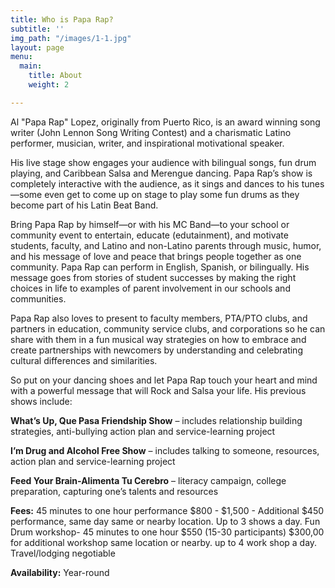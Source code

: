 ```yaml
---
title: Who is Papa Rap?
subtitle: ''
img_path: "/images/1-1.jpg"
layout: page
menu:
  main:
    title: About
    weight: 2

---
```

Al "Papa Rap" Lopez, originally from Puerto Rico, is an award winning song writer (John Lennon Song Writing Contest) and a charismatic Latino performer, musician, writer, and inspirational motivational speaker.  
  
His live stage show engages your audience with bilingual songs, fun drum playing, and Caribbean Salsa and Merengue dancing. Papa Rap’s show is completely interactive with the audience, as it sings and dances to his tunes—some even get to come up on stage to play some fun drums as they become part of his Latin Beat Band.  
  
Bring Papa Rap by himself—or with his MC Band—to your school or community event to entertain, educate (edutainment), and motivate students, faculty, and Latino and non-Latino parents through music, humor, and his message of love and peace that brings people together as one community. Papa Rap can perform in English, Spanish, or bilingually. His message goes from stories of student successes by making the right choices in life to examples of parent involvement in our schools and communities.  
  
Papa Rap also loves to present to faculty members, PTA/PTO clubs, and partners in education, community service clubs, and corporations so he can share with them in a fun musical way strategies on how to embrace and create partnerships with newcomers by understanding and celebrating cultural differences and similarities.

So put on your dancing shoes and let Papa Rap touch your heart and mind with a powerful message that will Rock and Salsa your life. His previous shows include:

**What’s Up, Que Pasa Friendship Show** – includes relationship building strategies, anti-bullying action plan and service-learning project

**I’m Drug and Alcohol Free Show** – includes talking to someone, resources, action plan and service-learning project

**Feed Your Brain-Alimenta Tu Cerebro** – literacy campaign, college preparation, capturing one’s talents and resources

**Fees:** 45 minutes to one hour performance $800 - $1,500 - Additional $450 performance, same day same or nearby location. Up to 3 shows a day. Fun Drum workshop- 45 minutes to one hour $550 (15-30 participants) $300,00 for additional workshop same location or nearby. up to 4 work shop a day. Travel/lodging negotiable

**Availability:** Year-round